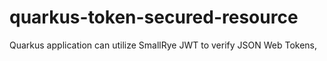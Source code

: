 # quarkus-token-secured-resource
Quarkus application can utilize SmallRye JWT to verify JSON Web Tokens,
